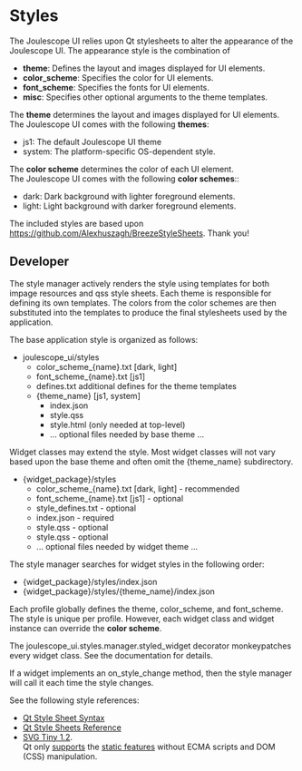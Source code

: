 
# Styles

The Joulescope UI relies upon Qt stylesheets to alter the appearance
of the Joulescope UI.  The appearance style is the combination of
* **theme**: Defines the layout and images displayed for UI elements.
* **color_scheme**: Specifies the color for UI elements.
* **font_scheme**: Specifies the fonts for UI elements.
* **misc**: Specifies other optional arguments to the theme templates.

The **theme** determines the layout and images displayed for UI elements.
The Joulescope UI comes with the following **themes**:

* js1: The default Joulescope UI theme
* system: The platform-specific OS-dependent style. 

The **color scheme** determines the color of each UI element.  
The Joulescope UI comes with the following **color schemes**::

* dark: Dark background with lighter foreground elements.
* light: Light background with darker foreground elements.

The included styles are based upon 
https://github.com/Alexhuszagh/BreezeStyleSheets.  Thank you!


## Developer

The style manager actively renders the style using templates for both
impage resources and qss style sheets.  Each theme is responsible for
defining its own templates.  The colors from the color schemes are
then substituted into the templates to produce the final stylesheets
used by the application.

The base application style is organized as follows:

* joulescope_ui/styles
  * color_scheme_{name}.txt   [dark, light]
  * font_scheme_{name}.txt    [js1]
  * defines.txt               additional defines for the theme templates
  * {theme_name}              [js1, system]
    * index.json
    * style.qss
    * style.html (only needed at top-level)
    * ... optional files needed by base theme ...

Widget classes may extend the style.  Most widget classes will not
vary based upon the base theme and often omit the {theme_name} 
subdirectory.

* {widget_package}/styles
  * color_scheme_{name}.txt   [dark, light] - recommended
  * font_scheme_{name}.txt    [js1] - optional
  * style_defines.txt - optional   
  * index.json - required
  * style.qss - optional
  * style.qss - optional
  * ... optional files needed by widget theme ...

The style manager searches for widget styles in the following order:
* {widget_package}/styles/index.json
* {widget_package}/styles/{theme_name}/index.json

Each profile globally defines the theme, color_scheme, and font_scheme.
The style is unique per profile.  However, each widget class and
widget instance can override the **color scheme**.

The joulescope_ui.styles.manager.styled_widget decorator monkeypatches 
every widget class.  See the documentation for details.

If a widget implements an on_style_change method, then the style manager
will call it each time the style changes.

See the following style references:

* [Qt Style Sheet Syntax](https://doc.qt.io/qt-6/stylesheet-syntax.html)
* [Qt Style Sheets Reference](https://doc.qt.io/qt-6/stylesheet-reference.html)
* [SVG Tiny 1.2](https://www.w3.org/TR/SVGTiny12/).  
  Qt only [supports](https://doc.qt.io/qt-6/svgrendering.html) the 
  [static features](https://www.w3.org/Graphics/SVG/feature/1.2/#SVG-static)
  without ECMA scripts and DOM (CSS) manipulation.
